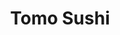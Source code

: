 ---
layout: place
title: "Tomo Sushi"
permalink: /california/san-jose/tomo-sushi.html
stateAbbr: CA
stateName: California
cityName: San Jose
seo:
  name: "Tomo Sushi"
  type: Restaurant
  links: null
description: "Looking for sushi in San Jose, California? Check out Tomo Sushi for a delightful Japanese dining experience. Enjoy a variety of sushi and other dishes in a w..."
place_id: ChIJV-5EAfMxjoARp3favDFCjPY
photos:
  - name: >-
      places/ChIJV-5EAfMxjoARp3favDFCjPY/photos/AeeoHcIKruRIaGPa2i-aCg7rIiN7Imw1p1spBn9r-AKS4Q4EH1iLYtAStWmeQdMCot5gpbrkJJaZ2hdH3zvJ4oyAEOdFPl6gUAJChxBhrM7O1RPj4NffVJX6soYG3ypXPXWEvVEZv9_2rjB8lWIlReO-VyvThKdoIgagKo_3BxBo-M0auQOWBgGZthwSptxVGtvbV2rWDDq-C8v_Kc1armaaTohsc-xLYgJpL1gnujwTntfaUv4VnWdxv2n34XxfvuSYxymQZwpPHykBwuEXK4tXykRmIaZquzqvI3cr_dMwfAEoYYEviOT2Mo4Zvj-hylZzZWdBrKCOrhLMWySAjr61MvwKr5fHbYJecuznKbK6eOFp6mvWYVgHS1gjxuQc02ziua2Q__8Jq2c_ysLv7HgQupOW4sryt_gCltmDcYTzYKC7h4MF
    widthPx: 1656
    heightPx: 1240
    authorAttributions:
      - displayName: Hải Cao Minh
        uri: https://maps.google.com/maps/contrib/106376655468137145820
        photoUri: >-
          https://lh3.googleusercontent.com/a-/ALV-UjVjVdLf6RtdD1QyErVylOPyNVwac4EME_A-V-QeOymvORA2vBVG=s100-p-k-no-mo
    flagContentUri: >-
      https://www.google.com/local/imagery/report/?cb_client=maps_api_places.places_api&image_key=!1e10!2sCIHM0ogKEICAgICKnZ6JsgE&hl=en-US
    googleMapsUri: >-
      https://www.google.com/maps/place//data=!3m4!1e2!3m2!1sCIHM0ogKEICAgICKnZ6JsgE!2e10!4m2!3m1!1s0x808e31f30144ee57:0xf68c4231bcda77a7
  - name: >-
      places/ChIJV-5EAfMxjoARp3favDFCjPY/photos/AeeoHcKgNlzuE9nP3oeyie5fEbJjXnwLBXIgkO1wl0CUJLLqdFuFZ2JDT3PE8gGTTc6P-aVkoPOTtyg6vYLb3FJMVYt-CG4l9khkmyDaMiQVS1uGqlqFzELD3lhVtCAlnObzM06sJy4Duu-yGoF88gtD09plFm-G3AuPBBNVbgIpJGZ5AaHp2Vvz9poX2WPrXpYsEjEBjn2gyRiwnEhCfHSP2S8YksNdvF4WdslMO2JHS4VZcGI9BTZEwOfflT24UDfmWn3r6cDp60HhATawKyCA555vZkTKERYSjemIzEz8f-6hYPYEP_QReQsWIf-_NudXuqpKa97XaClGLs8zUGCASg6wan-LwJoayHW-KqWBcRILy8-_1DssTc48HSa8g2YsqJLKZn23k6dc1JMnyV_SZ8-iJ4JJInCbC-qyb8csH4JlimuJ
    widthPx: 1721
    heightPx: 1292
    authorAttributions:
      - displayName: El T
        uri: https://maps.google.com/maps/contrib/104284553900178939329
        photoUri: >-
          https://lh3.googleusercontent.com/a-/ALV-UjWKzqXn4zJZVVI3-6A9ZyYaRchJNBIfqYeGjAgEhAVJYdSW4Zz4=s100-p-k-no-mo
    flagContentUri: >-
      https://www.google.com/local/imagery/report/?cb_client=maps_api_places.places_api&image_key=!1e10!2sCIHM0ogKEICAgIC1h-G9iwE&hl=en-US
    googleMapsUri: >-
      https://www.google.com/maps/place//data=!3m4!1e2!3m2!1sCIHM0ogKEICAgIC1h-G9iwE!2e10!4m2!3m1!1s0x808e31f30144ee57:0xf68c4231bcda77a7
  - name: >-
      places/ChIJV-5EAfMxjoARp3favDFCjPY/photos/AeeoHcL-8pKvx0ziSm9m_EpLuEX2WRisoShBfcjV8mTukI1OlT21Vq67brBwLAae1arxWsu8Vm8G8pc8C7kSMU0hwQ2Ypvs-g0Q66Ehux8Ij6kUyYmbUuR4CG4M5xnsXmHUyAA_7kfwM_eTh8J4aRA8tQSpv7BGAnmttIMKCSEf9bXqETolfA8NRdS51HWNBk7z5fQKfoxDiFALAbBIyolMccbhlpmWeyU2_P1kE98cKdVh678Qx019ZycOIQTJnwVuZqE0vWeSJe6we7BYMrGabCNNJbl4wSGUyI-UT1RU25jDVkkGlvvZ3CqIymk7VTH6h9H54cP8GIjbsDGujGwDpMItozckre-kcVix-fJXajL72rx4ExbrU7jVx2ahM5YJBzW91x6GFxdTcbLi6ZHzlXnt8pTs7ypUGQLGIDiw08c_3ig
    widthPx: 4080
    heightPx: 3072
    authorAttributions:
      - displayName: Jaimie I
        uri: https://maps.google.com/maps/contrib/105469374892018285199
        photoUri: >-
          https://lh3.googleusercontent.com/a-/ALV-UjVo5IFi7VbFzLib4ZH7GNbA38KqozIQOCxbX8tWW3HIlwkhTlU=s100-p-k-no-mo
    flagContentUri: >-
      https://www.google.com/local/imagery/report/?cb_client=maps_api_places.places_api&image_key=!1e10!2sCIHM0ogKEICAgIDrmI6rcA&hl=en-US
    googleMapsUri: >-
      https://www.google.com/maps/place//data=!3m4!1e2!3m2!1sCIHM0ogKEICAgIDrmI6rcA!2e10!4m2!3m1!1s0x808e31f30144ee57:0xf68c4231bcda77a7
  - name: >-
      places/ChIJV-5EAfMxjoARp3favDFCjPY/photos/AeeoHcLcerAu6-ofFx8gZiSHHB7xmXmICqa3OgRbH7pENk_NADQltM0hiaPj9RWupjJ6AwZgWNnKCIum-aKbbbDZnR_Q_EIxeFtJr0HW4LORrFXdMCrithVZy8Pi2EUyfVCf28ldqErGMiwfu-oe-bjugPURx1fcxDiZLAtU_o6X7o8h3sYkCJ-yqp-wfgqbKZ-bJN8akJs-f4vgmoEmwWZlpqzfe49mjREaj0WWiAG9ytWOvbdVk__XeOEKTYDbBLlgsfwqyZ4NohEKja8vSKg2uhmX-pgw95nbmqtwCRHG-n65JgrDiyjxI2kD1RhUqajT3RUmUZWWzuXvvHwJseHkcOctQf4z3bG6fH7JY6caH3MTb4baT2iV37YbITx9idFQXxyFi_FsByCskjXMCrzh-uC60LxJw9r354kqGH_YEV8RepM0
    widthPx: 3264
    heightPx: 2448
    authorAttributions:
      - displayName: Hai Shalom
        uri: https://maps.google.com/maps/contrib/107778430420986725153
        photoUri: >-
          https://lh3.googleusercontent.com/a/ACg8ocKhXJwMP4KqJuBlubM-DTba1N7aGC_Ik0Qbqqe9-8QsAXrMLoVC=s100-p-k-no-mo
    flagContentUri: >-
      https://www.google.com/local/imagery/report/?cb_client=maps_api_places.places_api&image_key=!1e10!2sCIHM0ogKEICAgICElK-0pwE&hl=en-US
    googleMapsUri: >-
      https://www.google.com/maps/place//data=!3m4!1e2!3m2!1sCIHM0ogKEICAgICElK-0pwE!2e10!4m2!3m1!1s0x808e31f30144ee57:0xf68c4231bcda77a7
  - name: >-
      places/ChIJV-5EAfMxjoARp3favDFCjPY/photos/AeeoHcK8IKZYFB_YG9RBxmA1_VtT2LNB-eATsuVweB5FBtyId6FMOZAxK4S01s1GFhILvnNAvrwkJlnWU9_kYyzpADaur6IHsd36qziTQiMViPTXFanKN5YZS6mkUwJ_aVBuOi2FgZshV0v4QTeudeaCRPL2wm_3R1-z80IgigfZtHXdSCGYVoFrj4QGxE5hefcWh7-r9kUFhvwvQmUN-5qwm6UR7uXcEpYmE-qUNyMb8EZR_zGpyiyBHnbkcwrY1V8OlQ2udELR--8crhttjovpIWF4zoB_t7nQnDdYjHRptMZpAKtLDhNKHkW4bibyV5EvKrOq7LgxK1t6IQ7VP16rm0RcP74nRtF2hriknrZ7x_CsxO2gHlJMMXWGppeqO2C6Y-xLRAWLjou9sUn52_89JmXOVu1ZFr26b2mTXyvf7_yINg
    widthPx: 4000
    heightPx: 3000
    authorAttributions:
      - displayName: Carl Cerezo
        uri: https://maps.google.com/maps/contrib/114251090395415024942
        photoUri: >-
          https://lh3.googleusercontent.com/a-/ALV-UjVshIJjlGmungU8mHeZiwJ5Oi100GQ0fMEjZ0Y7M_tLwsc5K-kt=s100-p-k-no-mo
    flagContentUri: >-
      https://www.google.com/local/imagery/report/?cb_client=maps_api_places.places_api&image_key=!1e10!2sCIHM0ogKEICAgMDQ-8G9KQ&hl=en-US
    googleMapsUri: >-
      https://www.google.com/maps/place//data=!3m4!1e2!3m2!1sCIHM0ogKEICAgMDQ-8G9KQ!2e10!4m2!3m1!1s0x808e31f30144ee57:0xf68c4231bcda77a7
  - name: >-
      places/ChIJV-5EAfMxjoARp3favDFCjPY/photos/AeeoHcIghMSWsCzbY2n2_AAZm-Y7IjW9Z5xZhM5atw2tjt-rYmsqJwb5It5C30MKlL_OpIjqt5lbvnqOU_i2eeD0mhU14vuybDHgEDljP2qAUhrsWDTfe8TLSG6vQfJYmpD_ddiQpohvdKOYprpEzwKzxQyEXlaQhn6VgeBqZNkYrggOcZqagQMQU9Ew-V_MY93CIFs7cGn8AiA4Hta09R8PpGrYXfcjlghVEsvyVJgrKV82Dk93evZn1H-9RvQEtKQQBdCPhIcUQyBYrybqF0kuCQxgeKLcZ0hd4PrYROueSeXaWwdcl_GjjcDRk3rGg4IZDovoq7zEFppkZ2zMMOYLzEVXP0Iq9CFoCzt1scjcPoGGgt0xZfKobRod08M5oV-9bFG0qRAZcM2pPi0PHTnuUypo0ng443MJNa6Ox7AWaPm3FA
    widthPx: 4080
    heightPx: 3072
    authorAttributions:
      - displayName: George Mujikov
        uri: https://maps.google.com/maps/contrib/109624335792819454096
        photoUri: >-
          https://lh3.googleusercontent.com/a/ACg8ocIaM9c9eoXqCHO2iOWnxdfadKUOB8PQupFkNOfRx-czxyfWHQ=s100-p-k-no-mo
    flagContentUri: >-
      https://www.google.com/local/imagery/report/?cb_client=maps_api_places.places_api&image_key=!1e10!2sCIHM0ogKEICAgIC7iriSbA&hl=en-US
    googleMapsUri: >-
      https://www.google.com/maps/place//data=!3m4!1e2!3m2!1sCIHM0ogKEICAgIC7iriSbA!2e10!4m2!3m1!1s0x808e31f30144ee57:0xf68c4231bcda77a7
  - name: >-
      places/ChIJV-5EAfMxjoARp3favDFCjPY/photos/AeeoHcJBdrnFCy7mZhL4DTHlpPMqpr3q6YmQjqCh-yehGJcJGvPtwcZOGuQZs85TCbozfVmmN_7PH6mnhQ1jXqDon80CdMJdob7Lx3wNlngGctHdg6b4XcsTm4YdI5I0frtETzbd3jyIJG2um7ingjp1bt5GX3JeRb1WmWRxg0e4RaJPRFhrbLZEqqQN9ywmHo5Z1yWVi9B0PIMhmLGkmLAXo97B_473QzXznJ2vUgKCYVk96PVMN6JZRUO1x5TPvPu9KeGD0_cRWRUiLZsKAcAdram7afkCnRNuBY_v4whW_kudsIYrBytbRxDbsQfDtUlBVIP1Msh4sXDctJ8TnuCLjBJduPBgFWIZfDL1zfMGaxxrcsWuLB7ksBxw_Dr4Y7c1wMxUGjMdJnyD2DQDHmE_taRGiRJ4pPJeoDN8AuGPRhw
    widthPx: 3024
    heightPx: 4032
    authorAttributions:
      - displayName: Kimberly Iwamoto
        uri: https://maps.google.com/maps/contrib/112735928120066433555
        photoUri: >-
          https://lh3.googleusercontent.com/a-/ALV-UjW90VTWlVhjf8J5ewEGn6FLsDzu8LUyTSfHcbPZyxPkfDCB95Jw=s100-p-k-no-mo
    flagContentUri: >-
      https://www.google.com/local/imagery/report/?cb_client=maps_api_places.places_api&image_key=!1e10!2sCIHM0ogKEICAgMDA6tjiPw&hl=en-US
    googleMapsUri: >-
      https://www.google.com/maps/place//data=!3m4!1e2!3m2!1sCIHM0ogKEICAgMDA6tjiPw!2e10!4m2!3m1!1s0x808e31f30144ee57:0xf68c4231bcda77a7
  - name: >-
      places/ChIJV-5EAfMxjoARp3favDFCjPY/photos/AeeoHcJOfBJy2t1CVSVMBLyMEEnMh8QLmg5oqJyUOQz-gdOu55fs4fZgjud3mCWc0ywkruvYid0Fz4Vj1fQxAgxMcnQhH4RoLUDXte22QJunnPZh3at6GgGWnJe2qejj_5qIKfgUuXpHtYaJdiURJ-uwn2Lvaz9HJpGNkvWLTMMwW8d1k-okXNSdmDdsDm4BSrPvzCGFjr2NmpQzDUTbwpx5UTgs01k3KNSi5tFh-QUWxN9MEGhtcgOYCex0BIQ9T-keaoPdjRttJX660VIIMCCHANZgTQKbCs43L_eVBuSG9ySbt_N3jpNbU3kZdRjGnvHTBHtr4dCOx9zaIqJ7SQXGfTHxGA6BcD-WxRoXMPl93mz01mMZJRFLTbHvX8wm5QKfrszdk-3xCvAgUM3M5-7BP7EuaJKfFtSIlGRkDcVwN3D_Tg
    widthPx: 4032
    heightPx: 3024
    authorAttributions:
      - displayName: Truyen Vu
        uri: https://maps.google.com/maps/contrib/106011048947491802399
        photoUri: >-
          https://lh3.googleusercontent.com/a/ACg8ocLrLXH_r8GYbsT3_aSFGFu0UJkS8xCwogaGDQolw1bjT6XsoQ=s100-p-k-no-mo
    flagContentUri: >-
      https://www.google.com/local/imagery/report/?cb_client=maps_api_places.places_api&image_key=!1e10!2sCIHM0ogKEICAgIDD1oWbHQ&hl=en-US
    googleMapsUri: >-
      https://www.google.com/maps/place//data=!3m4!1e2!3m2!1sCIHM0ogKEICAgIDD1oWbHQ!2e10!4m2!3m1!1s0x808e31f30144ee57:0xf68c4231bcda77a7
  - name: >-
      places/ChIJV-5EAfMxjoARp3favDFCjPY/photos/AeeoHcLMHuJE2fzpDtGRxXZ292Uru-sQUbfjz2DjB4Cji9fm9U77lUgzz41E5LKwfW5YTo06PAgS-BYUL2iMvCMK7pWd-oeeXQACZsIDDVMzI1E4g7vXZI-jhOxzo17xCDlA_hJlT2mwmWZEhJxUa0UAN_784ateKLgXFiMjetO_yQPkYZHMZ8xHhfMOVby7LC-zruxyzfc_4ZO4HcwiH1RY4PFYo8-RCxXjkdF4599ksRPTndJ0bKIEQnfCfYnZ1eAvrHeoK_IBk8KGapZa4FqA6sT3TZk3wsmjXpeX3AhJc6rKfGeAfFXkX4s-xvntw8VcEK984aviqdHb8RJ1QKnkXb1Fix8Q4LD89tyRm8qwEmS9Bda3tpJIeVJMKbwu2MKkwv-hKEWogtOO8vUIhQzKSTSUspcQha2Qjo2JP41_NqSRAA
    widthPx: 4608
    heightPx: 2240
    authorAttributions:
      - displayName: Francisco Zúñiga
        uri: https://maps.google.com/maps/contrib/107686942747858451770
        photoUri: >-
          https://lh3.googleusercontent.com/a-/ALV-UjUt0F8gN6agIzsUaQ7QHd9VacZTXsmTpm3vaOgCY_r1bKF8N5dp4w=s100-p-k-no-mo
    flagContentUri: >-
      https://www.google.com/local/imagery/report/?cb_client=maps_api_places.places_api&image_key=!1e10!2sCIHM0ogKEICAgICE-tfIBQ&hl=en-US
    googleMapsUri: >-
      https://www.google.com/maps/place//data=!3m4!1e2!3m2!1sCIHM0ogKEICAgICE-tfIBQ!2e10!4m2!3m1!1s0x808e31f30144ee57:0xf68c4231bcda77a7
  - name: >-
      places/ChIJV-5EAfMxjoARp3favDFCjPY/photos/AeeoHcIFjzRbCWwHLIzJx9ihSlRZMjxsWG_b9S7-VWk9fnF2mvTDXG37vNGQQXo_vFUabEaEsAdJyoKNr8bNLTZ1F6mtNKduqkCrNCp9SJvy-O_0EVQUJ2glZPDMGHYKrk15zD_ShuuoEHn802qgL4yhqk2Kc4O6qLuYUF0zC905Pow3wwhcDI69-y-j9WkZsSFvUW6KshIVydFiNMgI2OhVrYr4ZK9fLx_c3mCk_XD935Nmyad2A8723ArqMSAxdCRBj5s-AhTdJfNperdfA-0p-JAKHj8jqKObzL-CfLf6DXJ8wiOFCW3IVwvNEJqs2mx9j4lhT8iBPwME7K3o-4fIsv5n9cCqQAVTDZmDfQdVulFcWltOq910MiH7cBqT0i1yqlDLwLPUXFsM-RBV001Ht_w_TF2deZ5hp8dRgXQCfYVDpw
    widthPx: 4032
    heightPx: 3024
    authorAttributions:
      - displayName: kevin vuong
        uri: https://maps.google.com/maps/contrib/114756149653639335086
        photoUri: >-
          https://lh3.googleusercontent.com/a-/ALV-UjWp6-avzSWqSaabyeSzIDFHxrQkPCilWTa8jevD8Kkp_7CGaREGWA=s100-p-k-no-mo
    flagContentUri: >-
      https://www.google.com/local/imagery/report/?cb_client=maps_api_places.places_api&image_key=!1e10!2sCIHM0ogKEICAgICEz9nPOQ&hl=en-US
    googleMapsUri: >-
      https://www.google.com/maps/place//data=!3m4!1e2!3m2!1sCIHM0ogKEICAgICEz9nPOQ!2e10!4m2!3m1!1s0x808e31f30144ee57:0xf68c4231bcda77a7
address: 5487 Snell Ave, San Jose, CA 95123, USA
street: 5487 Snell Ave
city: San Jose
state: CA
zip: '95123'
country: USA
neighborhood: Trade Winds
latitude: '37.253726'
longitude: '-121.831944'
accessibility_options:
  wheelchairAccessibleParking: true
  wheelchairAccessibleEntrance: true
  wheelchairAccessibleRestroom: true
  wheelchairAccessibleSeating: true
business_status: OPERATIONAL
name: Tomo Sushi
google_maps_links:
  directionsUri: >-
    https://www.google.com/maps/dir//''/data=!4m7!4m6!1m1!4e2!1m2!1m1!1s0x808e31f30144ee57:0xf68c4231bcda77a7!3e0
  placeUri: https://maps.google.com/?cid=17765647411459028903
  writeAReviewUri: >-
    https://www.google.com/maps/place//data=!4m3!3m2!1s0x808e31f30144ee57:0xf68c4231bcda77a7!12e1
  reviewsUri: >-
    https://www.google.com/maps/place//data=!4m4!3m3!1s0x808e31f30144ee57:0xf68c4231bcda77a7!9m1!1b1
  photosUri: >-
    https://www.google.com/maps/place//data=!4m3!3m2!1s0x808e31f30144ee57:0xf68c4231bcda77a7!10e5
primary_type: Sushi Restaurant
opening_hours:
  regular: null
  current: null
secondary_opening_hours:
  regular:
    weekdayDescriptions: null
    type: null
  current:
    weekdayDescriptions: null
    type: null
phone: null
price_level: null
price_range: null
rating: null
rating_count: 0
website: null
reviews: null
parking_options: null
payment_options: null
allow_dogs: null
curbside_pickup: null
delivery: null
dine_in: null
good_for_children: null
good_for_groups: null
good_for_sports: null
live_music: null
menu_for_children: null
outdoor_seating: null
reservable: null
restroom: null
serves_beer: null
serves_breakfast: null
serves_brunch: null
serves_cocktails: null
serves_coffee: null
serves_dinner: null
serves_dessert: null
serves_lunch: null
serves_vegetarian_food: null
serves_wine: null
takeout: null
summary: null

---